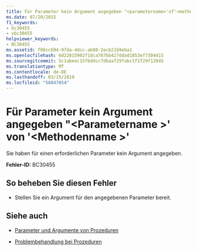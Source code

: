 ```yaml
---
title: Für Parameter kein Argument angegeben "<parametername>'of'<methodname>"
ms.date: 07/20/2015
f1_keywords:
- bc30455
- vbc30455
helpviewer_keywords:
- BC30455
ms.assetid: f08cc694-97da-4dcc-ab88-2ecb21b9eba1
ms.openlocfilehash: 6d22815902f1dca787bb427ddad1853ef7304415
ms.sourcegitcommit: 5c1abeec15fbddcc7dbaa729fabc1f1f29f12045
ms.translationtype: MT
ms.contentlocale: de-DE
ms.lasthandoff: 03/15/2019
ms.locfileid: "58047054"
---
```

# <a name="argument-not-specified-for-parameter-parametername-of-methodname"></a>Für Parameter kein Argument angegeben "\<Parametername >' von '\<Methodenname >'
Sie haben für einen erforderlichen Parameter kein Argument angegeben.  
  
 **Fehler-ID:** BC30455  
  
## <a name="to-correct-this-error"></a>So beheben Sie diesen Fehler  
  
-   Stellen Sie ein Argument für den angegebenen Parameter bereit.  
  
## <a name="see-also"></a>Siehe auch

- [Parameter und Argumente von Prozeduren](../../visual-basic/programming-guide/language-features/procedures/procedure-parameters-and-arguments.md)

- [Problembehandlung bei Prozeduren](../../visual-basic/programming-guide/language-features/procedures/troubleshooting-procedures.md)
